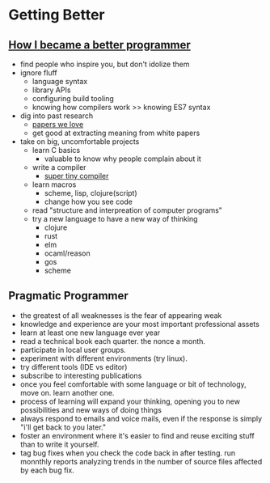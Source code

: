 # Getting Better

## [How I became a better programmer](https://jlongster.com/How-I-Became-Better-Programmer)

- find people who inspire you, but don't idolize them
- ignore fluff
  - language syntax
  - library APIs
  - configuring build tooling
  - knowing how compilers work >> knowing ES7 syntax
- dig into past research
  - [papers we love](https://github.com/papers-we-love/papers-we-love)
  - get good at extracting meaning from white papers
- take on big, uncomfortable projects
  - learn C basics
    - valuable to know why people complain about it
  - write a compiler
    - [super tiny compiler](https://github.com/thejameskyle/the-super-tiny-compiler)
  - learn macros
    - scheme, lisp, clojure(script)
    - change how you see code
  - read "structure and interpreation of computer programs"
  - try a new language to have a new way of thinking
    - clojure
    - rust
    - elm
    - ocaml/reason
    - gos
    - scheme

## Pragmatic Programmer

- the greatest of all weaknesses is the fear of appearing weak
- knowledge and experience are your most important professional assets
- learn at least one new language ever year
- read a technical book each quarter. the nonce a month.
- participate in local user groups.
- experiment with different environments (try linux).
- try different tools (IDE vs editor)
- subscribe to interesting publications
- once you feel comfortable with some language or bit of technology, move on. learn another one.
- process of learning will expand your thinking, opening you to new possibilities and new ways of doing things
- always respond to emails and voice mails, even if the response is simply "i'll get back to you later."
- foster an environment where it's easier to find and reuse exciting stuff than to write it yourself.
- tag bug fixes when you check the code back in after testing. run monnthly reports analyzing trends in the number of source files affected by each bug fix.
